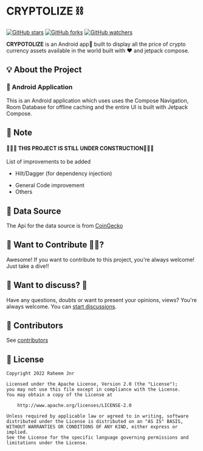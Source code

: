 # CRYPTOLIZE ⛓️


[![GitHub stars](https://img.shields.io/github/stars/RaheemJnr/Crypolize?style=social)](https://github.com/RaheemJnr/Crypolize/stargazers)
[![GitHub forks](https://img.shields.io/github/forks/RaheemJnr/Crypolize?style=social)](https://github.com/RaheemJnr/Crypolize/network/members)
[![GitHub watchers](https://img.shields.io/github/watchers/RaheemJnr/Crypolize?style=social)](https://github.com/RaheemJnr/Crypolize/watchers)


**CRYPOTOLIZE** is an Android app📱 built to display all the price of crypto currency assets available in the world built with ❤️ and jetpack compose.


## 💡 About the Project

### 🔹 Android Application

This is an Android application which uses uses the Compose Navigation, Room Database for offline caching and the entire UI is built with Jetpack Compose.

## 🔹  Note
#### 🚧🚧🚧 THIS PROJECT IS STILL UNDER CONSTRUCTION🚧🚧🚧
List of improvements to be added
+ Hilt/Dagger (for dependency injection)
- General Code improvement
- Others

##  🔹 Data Source
The Api for the data source is from [CoinGecko](https://api.coingecko.com/api/v3/)


## 🔹 Want to Contribute 🙋‍♂️?

Awesome! If you want to contribute to this project, you're always welcome! Just take a dive!!

## 🔹 Want to discuss? 💬

Have any questions, doubts or want to present your opinions, views? You're always welcome. You can [start discussions](https://github.com/RaheemJnr/Crypolize/discussions).

## 🔹  Contributors

See [contributors](https://github.com/RaheemJnr/Crypolize/graphs/contributors)


##  🔹 License

```
Copyright 2022 Raheem Jnr

Licensed under the Apache License, Version 2.0 (the "License");
you may not use this file except in compliance with the License.
You may obtain a copy of the License at

    http://www.apache.org/licenses/LICENSE-2.0

Unless required by applicable law or agreed to in writing, software
distributed under the License is distributed on an "AS IS" BASIS,
WITHOUT WARRANTIES OR CONDITIONS OF ANY KIND, either express or implied.
See the License for the specific language governing permissions and
limitations under the License.